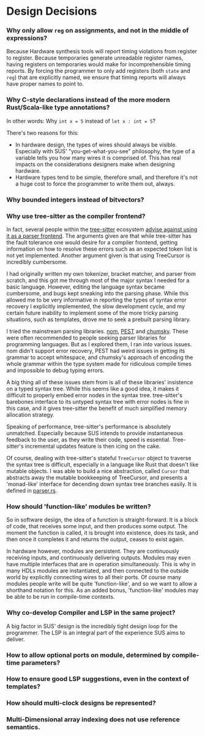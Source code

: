 # Design Decisions

### Why only allow `reg` on assignments, and not in the middle of expressions? 
Because Hardware synthesis tools will report timing violations from register to register. 
Because temporaries generate unreadable register names, having registers on temporaries would make for incomprehensible timing reports. 
By forcing the programmer to only add registers (both `state` and `reg`) that are explicitly named, we ensure that timing reports will
always have proper names to point to. 

### Why C-style declarations instead of the more modern Rust/Scala-like type annotations? 

In other words: Why `int x = 5` instead of `let x : int = 5`?

There's two reasons for this:
- In hardware design, the types of wires should always be visible. Especially with SUS' "you-get-what-you-see" philosophy, the type of a variable tells you how many wires it is comprised of. This has real impacts on the considerations designers make when designing hardware. 
- Hardware types tend to be simple, therefore small, and therefore it's not a huge cost to force the programmer to write them out, always. 

### Why bounded integers instead of bitvectors?

### Why use tree-sitter as the compiler frontend? 
In fact, several people within the [tree-sitter](https://tree-sitter.github.io/tree-sitter/) ecosystem [advise against using it  as a parser frontend](https://github.com/tree-sitter/tree-sitter/discussions/831). The arguments given are that while tree-sitter has the fault tolerance one would desire for a compiler frontend, getting information on how to resolve these errors such as an expected token list is not yet implemented. Another argument given is that using TreeCursor is incredibly cumbersome. 

I had originally written my own tokenizer, bracket matcher, and parser from scratch, and this got me through most of the major syntax I needed for a basic language. 
However, editing the language syntax became cumbersome, and bugs kept sneaking into the parsing phase. 
While this allowed me to be very informative in reporting the types of syntax error recovery I explicitly implemented, the slow development cycle, and my certain future inability to implement some of the more tricky parsing situations, such as templates, drove me to seek a prebuilt parsing library. 

I tried the mainstream parsing libraries. [nom](https://github.com/rust-bakery/nom), [PEST](https://github.com/pest-parser/pest) and [chumsky](https://github.com/zesterer/chumsky). These were often recommended to people seeking parser libraries for programming languages. But as I explored them, I ran into various issues. nom didn't support error recovery, PEST had weird issues in getting its grammar to accept whitespace, and chumsky's approach of encoding the whole grammar within the type system made for ridiculous compile times and impossible to debug typing errors. 

A big thing all of these issues stem from is all of these libraries' insistence on a typed syntax tree. While this seems like a good idea, it makes it difficult to properly embed error nodes in the syntax tree. tree-sitter's barebones interface to its untyped syntax tree with error nodes is fine in this case, and it gives tree-sitter the benefit of much simplified memory allocation strategy. 

Speaking of performance, tree-sitter's performance is absolutely unmatched. Especially because SUS intends to provide instantaneous feedback to the user, as they write their code, speed is essential. Tree-sitter's incremental updates feature is then icing on the cake. 

Of course, dealing with tree-sitter's stateful `TreeCursor` object to traverse the syntax tree is difficult, especially in a language like Rust that doesn't like mutable objects. I was able to build a nice abstraction, called `Cursor` that abstracts away the mutable bookkeeping of TreeCursor, and presents a 'monad-like' interface for decending down syntax tree branches easily. It is defined in [parser.rs](https://github.com/pc2/sus-compiler/blob/6bffb4d0987a01e86354e591cd1e9023878601ba/src/parser.rs#L261-L490). 

### How should 'function-like' modules be written?
So in software design, the idea of a function is straight-forward. It is a block of code, that receives some input, and then produces some output. The moment the function is called, it is brought into existence, does its task, and then once it completes it and returns the output, ceases to exist again. 

In hardware however, modules are persistent. They are continuously receiving inputs, and continuously delivering outputs. Modules may even have multiple interfaces that are in operation simultaneously. This is why in many HDLs modules are instantiated, and then connected to the outside world by explicitly connecting wires to all their ports. Of course many modules people write will be quite 'function-like', and so we want to allow a shorthand notation for this. As an added bonus, 'function-like' modules may be able to be run in compile-time contexts. 

### Why co-develop Compiler and LSP in the same project? 

A big factor in SUS' design is the incredibly tight design loop for the programmer. The LSP is an integral part of the experience SUS aims to deliver. 

### How to allow optional ports on module, determined by compile-time parameters?

### How to ensure good LSP suggestions, even in the context of templates?

### How should multi-clock designs be represented?

### Multi-Dimensional array indexing does not use reference semantics. 


